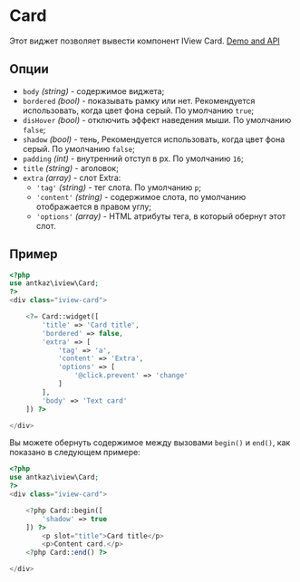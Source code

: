 # Card

Этот виджет позволяет вывести компонент IView Card. [Demo and API](https://www.iviewui.com/components/card-en)

## Опции

* `body` *(string)* - содержимое виджета;
* `bordered` *(bool)* - показывать рамку или нет. Рекомендуется использовать, когда цвет фона серый. По умолчанию `true`;
* `disHover` *(bool)* - отключить эффект наведения мыши. По умолчанию `false`;
* `shadow` *(bool)* - тень, Рекомендуется использовать, когда цвет фона серый. По умолчанию `false`;
* `padding` *(int)* - внутренний отступ в px. По умолчанию `16`;
* `title` *(string)* - аголовок;
* `extra` *(array)* - слот Extra:
    * `'tag'` *(string)* - тег слота. По умолчанию `p`;
    * `'content'` *(string)* - содержимое слота, по умолчанию отображается в правом углу;
    * `'options'` *(array)* - HTML атрибуты тега, в который обернут этот слот.

## Пример

```php
<?php
use antkaz\iview\Card;
?>
<div class="iview-card">

    <?= Card::widget([
        'title' => 'Card title',
        'bordered' => false,
        'extra' => [
            'tag' => 'a',
            'content' => 'Extra',
            'options' => [
                '@click.prevent' => 'change' 
            ]
        ],
        'body' => 'Text card'
    ]) ?>

</div>
```

Вы можете обернуть содержимое между вызовами `begin()` и `end()`, как показано в следующем примере:

```php
<?php
use antkaz\iview\Card;
?>
<div class="iview-card">

    <?php Card::begin([
        'shadow' => true
    ]) ?>
        <p slot="title">Card title</p>
        <p>Content card.</p>
    <?php Card::end() ?>

</div>
```